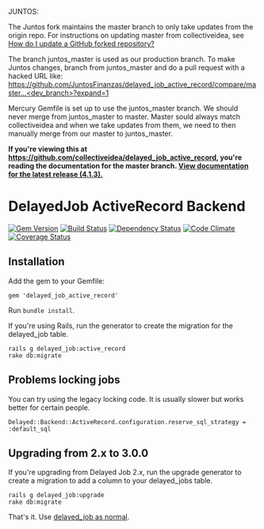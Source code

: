 JUNTOS:

The Juntos fork maintains the master branch to only take updates from the origin repo. For instructions on updating master from collectiveidea, see [How do I update a GitHub forked repository?](https://stackoverflow.com/questions/7244321/how-do-i-update-a-github-forked-repository)

The branch juntos_master is used as our production branch. To make Juntos changes, branch from juntos_master and do a pull request with a hacked URL like:  https://github.com/JuntosFinanzas/delayed_job_active_record/compare/master...<dev_branch>?expand=1

Mercury Gemfile is set up to use the juntos_master branch. We should never merge from juntos_master to master. Master sould always match collectiveidea and when we take updates from them, we need to then manually merge from our master to juntos_master.

**If you're viewing this at https://github.com/collectiveidea/delayed_job_active_record,
you're reading the documentation for the master branch.
[View documentation for the latest release
(4.1.3).](https://github.com/collectiveidea/delayed_job_active_record/tree/v4.1.3)**

# DelayedJob ActiveRecord Backend

[![Gem Version](https://img.shields.io/gem/v/delayed_job_active_record.svg)](https://rubygems.org/gems/delayed_job_active_record)
[![Build Status](https://img.shields.io/travis/collectiveidea/delayed_job_active_record.svg)](https://travis-ci.org/collectiveidea/delayed_job_active_record)
[![Dependency Status](https://img.shields.io/gemnasium/collectiveidea/delayed_job_active_record.svg)](https://gemnasium.com/collectiveidea/delayed_job_active_record)
[![Code Climate](https://img.shields.io/codeclimate/github/collectiveidea/delayed_job_active_record.svg)](https://codeclimate.com/github/collectiveidea/delayed_job_active_record)
[![Coverage Status](https://img.shields.io/coveralls/collectiveidea/delayed_job_active_record.svg)](https://coveralls.io/r/collectiveidea/delayed_job_active_record)

## Installation

Add the gem to your Gemfile:

    gem 'delayed_job_active_record'

Run `bundle install`.

If you're using Rails, run the generator to create the migration for the
delayed_job table.

    rails g delayed_job:active_record
    rake db:migrate

## Problems locking jobs

You can try using the legacy locking code. It is usually slower but works better for certain people.

    Delayed::Backend::ActiveRecord.configuration.reserve_sql_strategy = :default_sql

## Upgrading from 2.x to 3.0.0

If you're upgrading from Delayed Job 2.x, run the upgrade generator to create a
migration to add a column to your delayed_jobs table.

    rails g delayed_job:upgrade
    rake db:migrate

That's it. Use [delayed_job as normal](http://github.com/collectiveidea/delayed_job).

